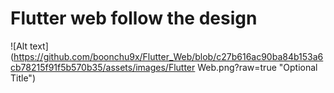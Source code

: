 # Flutter web follow the design
![Alt text](https://github.com/boonchu9x/Flutter_Web/blob/c27b616ac90ba84b153a6cb78215f91f5b570b35/assets/images/Flutter Web.png?raw=true "Optional Title")